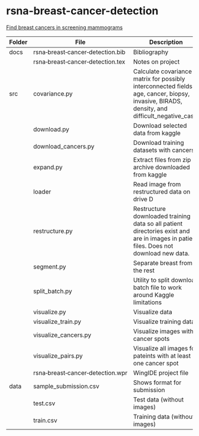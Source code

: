 # rsna-breast-cancer-detection
[Find breast cancers in screening mammograms](https://www.kaggle.com/competitions/rsna-breast-cancer-detection/leaderboard)

Folder|File|Description
------|---------------------------------|--------------------------------
docs|rsna&#8209;breast&#8209;cancer&#8209;detection.bib|Bibliography
&nbsp;|rsna&#8209;breast&#8209;cancer&#8209;detection.tex|Notes on project
src|covariance.py|Calculate covariance matrix for possibly interconnected fields: age, cancer, biopsy, invasive, BIRADS, density, and difficult_negative_case.
&nbsp;|download.py|Download selected data from kaggle
&nbsp;|download_cancers.py|Download training datasets with cancers
&nbsp;|expand.py|Extract files from zip archive downloaded from kaggle
&nbsp;|loader|Read image from restructured data on drive D
&nbsp;|restructure.py| Restructure downloaded training data so all patient directories exist and are in images in patient files.   Does not download new data.
&nbsp;|segment.py|Separate breast from the rest
&nbsp;|split_batch.py|Utility to split download batch file to work around Kaggle limitations
&nbsp;|visualize.py|Visualize data
&nbsp;|visualize_train.py|Visualize training data
&nbsp;|visualize_cancers.py|Visualize images with cancer spots
&nbsp;|visualize_pairs.py|Visualize all images for pateints with at least one cancer spot
&nbsp;|rsna&#8209;breast&#8209;cancer&#8209;detection.wpr|WingIDE project file
data|sample_submission.csv|Shows format for submission
&nbsp;|test.csv|Test data (without images)
&nbsp;|train.csv|Training data (without images)
